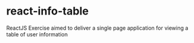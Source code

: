 # react-info-table
ReactJS Exercise aimed to deliver a single page application for viewing a table of user information
